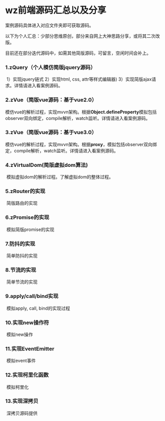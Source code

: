 # wz前端源码汇总以及分享

案例源码具体进入对应文件夹即可获取源码。

以下为个人汇总：少部分思维原创，部分来自网上大神思路分享，或将其二次改版。

目前还在部分迭代源码中，如需其他简版源码，可留言，空闲时间会补上。

### 1.zQuery（个人模仿简版jquery源码）

​       1）实现jquery链式 2）实现html, css, attr等样式编辑器)   3）实现简版ajax请求。详情请进入看案例源码。

### 2.zVue（简版vue源码：基于vue2.0）

​    模仿vue的解析过程，实现mvvn架构。根据**Object.defineProperty**模拟包括observer双向绑定，compile解析，watch监听。详情请进入看案例源码。

### 3.zVue（简版vue源码：基于vue3.0）

​      模仿vue的解析过程，实现mvvn架构。根据**proxy**，模拟包括observer双向绑定，compile解析，watch监听。详情请进入看案例源码。

### 4.zVirtualDom(简版虚拟dom算法)

​	模拟虚拟dom的解析过程。了解虚拟dom的整体过程。

### 5.zRouter的实现

​	简版路由的实现

### 6.zPromise的实现

​	模拟简版promise的实现

### 7.防抖的实现

​	简单防抖的实现

### 8.节流的实现

​	简单节流的实现

### 9.apply/call/bind实现

​	模拟apply, call, bind的实现过程

### 10.实现new操作符

​	模拟new操作

### 11.实现EventEmitter

​	模拟event事件

### 12.实现柯里化函数

​	模拟柯里化

### 13.实现深拷贝

​	深拷贝源码提供

